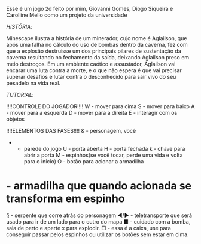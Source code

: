 Esse é um jogo 2d feito por mim, Giovanni Gomes, Diogo Siqueira e Carolline Mello como um projeto da universidade

*HISTÓRIA*:

Minescape ilustra a história de um minerador, cujo nome é Aglailson, que após uma falha no cálculo do uso de bombas dentro da caverna, fez com que a explosão destruisse um dos principais pilares de sustentação da caverna resultando no fechamento da saída, deixando Aglailson preso em meio destroços. Em um ambiente caótico e assustador, Aglailson vai encarar uma luta contra a morte, e o que não espera é que vai precisar superar desafios e lutar contra o desconhecido para sair vivo do seu pesadelo na vida real.


*TUTORIAL*: 

!!!!CONTROLE DO JOGADOR!!!!
W - mover para cima 
S - mover para baixo 
A - mover para a esquerda
D - mover para a direita
E - interagir com os objetos

!!!!ELEMENTOS DAS FASES!!!!
& - personagem, você
* - parede do jogo
U - porta aberta 
H - porta fechada 
k - chave para abrir a porta
M - espinhos(se você tocar, perde uma vida e  volta para o início) 
O - botão para acionar a armadilha
# - armadilha que quando acionada se transforma em espinho
§ - serpente que corre atrás do personagem
◄/► - teletransporte que será usado para ir de um lado para o outro do mapa
■ - cuidado com a bomba, saia de perto e aperte x para explodir.
□  - essa é a caixa, use para conseguir passar pelos espinhos ou utilizar os botões sem estar em cima.
